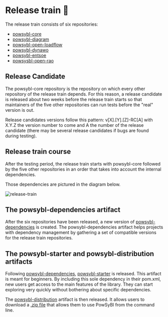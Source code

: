 # Release train 🚂

The release train consists of six repositories: 

- [powsybl-core](https://github.com/powsybl/powsybl-core)
- [powsybl-diagram](https://github.com/powsybl/powsybl-diagram)
- [powsybl-open-loadflow](https://github.com/powsybl/powsybl-open-loadflow)
- [powsybl-dynawo](https://github.com/powsybl/powsybl-dynawo)
- [powsybl-entsoe](https://github.com/powsybl/powsybl-entsoe)
- [powsysbl-open-rao](https://github.com/powsybl/powsybl-open-rao)

## Release Candidate

The powsybl-core repository is the repository on which every other repository of the release train depends. For this reason, a release candidate is released about two weeks before the release train starts so that maintainers of the five other repositories can run tests before the "real" version is out.

Release candidates versions follow this pattern: v[X].[Y].[Z]-RC[A] with X.Y.Z the version number to come and A the number of the release candidate (there may be several release candidates if bugs are found during testing).

## Release train course

After the testing period, the release train starts with powsybl-core followed by the five other repositories in an order that takes into account the internal dependencies.

Those dependencies are pictured in the diagram below.

![release-train](/_static/img/releaseTrainDependencies.png)

## The powsybl-dependencies artifact

After the six repositories have been released, a new version of [powsybl-dependencies](https://github.com/powsybl/powsybl-dependencies) is created.
The powsybl-dependencies artifact helps projects with dependency management by gathering a set of compatible versions for the release train repositories.

## The powsybl-starter and powsybl-distribution artifacts

Following [powsybl-dependencies](https://github.com/powsybl/powsybl-dependencies), [powsybl-starter](https://github.com/powsybl/powsybl-starter) is released. This artifact is meant for beginners. By including this sole dependency in their pom.xml, new users get access to the main features of the library. They can start exploring very quickly without bothering about specific dependencies.

The [powsybl-distribution](https://github.com/powsybl/powsybl-distribution) artifact is then released. It allows users to download a [.zip file](https://github.com/powsybl/powsybl-distribution/releases) that allows them to use PowSyBl from the command line.
